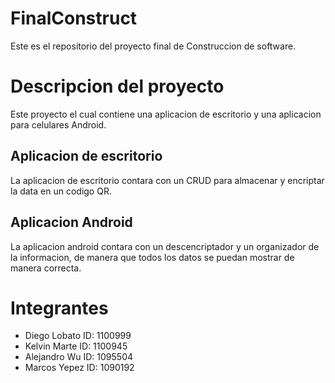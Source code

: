 # FinalConstruct
Este es el repositorio del proyecto final de Construccion de software. 

# Descripcion del proyecto

Este proyecto el cual contiene una aplicacion de escritorio y una aplicacion para celulares Android.

## Aplicacion de escritorio

La aplicacion de escritorio contara con un CRUD para almacenar y encriptar la data en un  codigo QR. 

## Aplicacion Android

La aplicacion android contara con un descencriptador y un organizador de la informacion, de manera que todos los datos se puedan mostrar de manera correcta. 


# Integrantes

- Diego Lobato ID: 1100999
- Kelvin Marte ID: 1100945
- Alejandro Wu ID: 1095504
- Marcos Yepez ID: 1090192


